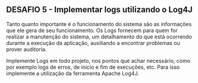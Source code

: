 ## DESAFIO 5 - Implementar logs utilizando o Log4J

Tanto quanto importante é o funcionamento do sistema são as informações que ele gera de seu funcionamento. Os Logs fornecem para quem for realizar a manutenção do sistema, um detalhamento do que está ocorrendo durante a execução da aplicação, auxiliando a encontrar problemas ou prover auditoria.

Implemente Logs em todo projeto, nos pontos que achar necessário, como por exemplo logs de erros, de inicio e fim de execuções, etc. Para isso implemente a utilização da ferramenta Apache Log4J.

